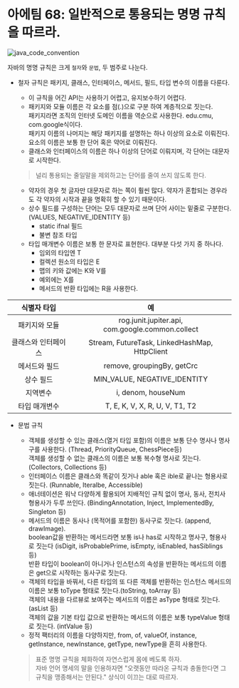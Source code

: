 # 아에팀 68: 일반적으로 통용되는 명명 규칙을 따르라.  
![java_code_convention](https://ifh.cc/g/ls580.png)  

자바의 명명 규칙은 크게 `철자`와 `문법`, 두 범주로 나눈다.  
* 철자 규칙은 패키지, 클래스, 인터페이스, 메서드, 필드, 타입 변수의 이름을 다룬다.  
    * 이 규칙을 어긴 API는 사용하기 어렵고, 유지보수하기 어렵다.  
    * 패키지와 모듈 이름은 각 요소를 점(.)으로 구분 하여 계층적으로 짓는다.   
    패키지라면 조직의 인터넷 도메인 이름을 역순으로 사용한다. edu.cmu, com.google식이다.  
    패키지 이름의 나머지는 해당 패키지를 설명하는 하나 이상의 요소로 이뤄진다.  
    요소의 이름은 보통 한 단어 혹은 약어로 이뤄진다.  
    * 클래스와 인터페이스의 이름은 하나 이상의 단어로 이뤄지며, 각 단어는 대문자로 시작한다.  
    > 널리 통용되는 줄일말을 제외하고는 단어를 줄여 쓰지 않도록 한다.  
    
    * 약자의 경우 첫 글자만 대문자로 하는 쪽이 훨씬 많다. 약자가 혼합되는 경우라도 각 약자의 시작과 끝을 명확히 할 수 있기 때문이다.  
    * 상수 필드를 구성하는 단어는 모두 대문자로 쓰며 단어 사이는 밑줄로 구분한다.  
    (VALUES, NEGATIVE_IDENTITY 등)  
        * static ifnal 필드
        * 불변 참조 타입  
    * 타입 매개변수 이름은 보통 한 문자로 표현한다. 대부분 다섯 가지 중 하나다.
        * 임외의 타입엔 T
        * 컬렉션 원소의 타입은 E
        * 맵의 키와 값에는 K와 V를
        * 예외에는 X를
        * 메서드의 반환 타입에는 R을 사용한다.

| 식별자 타입           |           예 |
|:------:|:-----------:| 
| 패키지와 모듈 | rog.junit.jupiter.api, com.google.common.collect|
| 클래스와 인터페이스 |Stream,  FutureTask,  LinkedHashMap,  HttpClient|  
| 메서드와 필드 | remove, groupingBy, getCrc|
| 상수 필드 | MIN_VALUE, NEGATIVE_IDENTITY|
| 지역변수 | i, denom, houseNum|
| 타입 매개변수 | T, E, K, V, X, R, U, V, T1, T2|  

* 문법 규칙
    * 객체를 생성할 수 있는 클래스(열거 타입 포함)의 이름은 보통 단수 명사나 명사구를 사용한다. (Thread, PriorityQueue, ChessPiece등)  
    객체를 생성할 수 없는 클래스의 이름은 보통 복수형 명사로 짓는다. (Collectors, Collections 등)  
    * 인터페이스 이름은 클래스와 똑같이 짓거나 able 혹은 ible로 끝나는 형용사로 짓는다. (Runnable, Iteralbe, Accessible)  
    * 애너테이션은 워낙 다양하게 활용되어 지배적인 규칙 없이 명사, 동사, 전치사 형용사가 두루 쓰인다. (BindingAnnotation, Inject, ImplementedBy, Singleton 등)  
    * 메서드의 이름은 동사나 (목적어를 포함한) 동사구로 짓는다. (append, drawImage).  
    boolean값을 반환하는 메서드라면 보통 is나 has로 시작하고 명사구, 형용사로 짓는다 (isDigit, isProbablePrime, isEmpty, isEnabled, hasSiblings 등)  
    반환 타입이 boolean이 아니거나 인스턴스의 속성을 반환하는 메서드의 이름은 get으로 시작하는 동사구로 짓는다.  
    * 객체의 타입을 바꿔서, 다른 타입의 또 다른 객체를 반환하는 인스턴스 메서드의 이름은 보통 toType 형태로 짓는다.(toString, toArray 등)  
    객체의 내용을 다르뷰로 보여주는 메서드의 이름은 asType 형태로 짓는다. (asList 등)  
    객체의 값을 기본 타입 값으로 반환하는 메서드의 이름은 보통 typeValue 형태로 짓는다. (intValue 등)
    * 정적 팩터리의 이름을 다양하지만, from, of, valueOf, instance, getInstance, newInstance,  getType, newType을 흔히 사용한다.  

    > 표준 명명 규칙을 체화하여 자연스럽게 몸에 베도록 하자.  
    자바 언어 명세의 말을 인용하자면 "오랫동안 따라온 규칙과 충돌한다면 그 규칙을 맹종해서는 안된다." 상식이 이끄는 대로 따르자.
    



